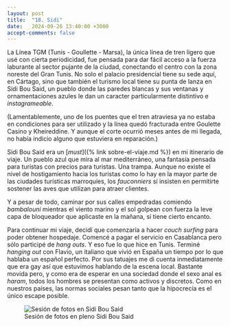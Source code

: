 ```yaml
---
layout: post
title:  "18. Sidi"
date:   2024-09-26 13:40:00 +3000
accept-comments: false
---
```

La Línea TGM (Tunis - Goullette - Marsa), la única línea de tren ligero que usé con cierta periodicidad, fue pensada para dar fácil acceso a la fuerza laburante al sector pujante de la ciudad, conectando el centro con la zona noreste del Gran Tunis. No solo el palacio presidencial tiene su sede aquí, en Cártago, sino que también el turismo local tiene su punta de lanza en Sidi Bou Said, un pueblo donde las paredes blancas y sus ventanas y ornamentaciones azules le dan un caracter particularmente distintivo e *instagrameable*.

(Lamentablemente, uno de los puentes que el tren atraviesa ya no estaba en condiciones para ser utilizado y la línea quedó fracturada entre Goulette Casino y Kheireddine. Y aunque el corte ocurrió meses antes de mi llegada, no había indicio alguno que estuviera en reparación.)

Sidi Bou Said era un [*must*]({% link sobre-el-viaje.md %}) en mi itinerario de viaje. Un pueblo azul que mira al mar mediterráneo, una fantasía pensada para turistas con precios para turistas. Una trampa. Aunque no existe el nivel de hostigamiento hacia los turistas como lo hay en la mayor parte de las ciudades turísticas marroquíes, los *fauconniers* sí insisten en permitirte sostener las aves que utilizan para atraer clientes. 

Y a pesar de todo, caminar por sus calles empedradas comiendo *bambalouni*  mientras el viento marino y el sol golpean con fuerza la leve capa de bloqueador que aplicaste en la mañana, sí tiene cierto encanto.

Para continuar mi viaje, decidí que comenzaría a hacer *couch surfing* para poder obtener hospedaje. Comencé a pagar el servicio en Casablanca pero sólo participé de *hang outs*. Y eso fue lo que hice en Tunis. Terminé *hanging out* con Flavio, un italiano que vivió en España un tiempo por lo que hablaba un español perfecto. Por sus tatuajes me di cuenta inmediatamente que era gay así que estuvimos hablando de la escena local. Bastante movida pero, y como era de esperar en una sociedad donde el sexo anal es *haram*, todos los hombres se presentan como activos y discretos. Como en nuestros países, las normas sociales pesan tanto que la hipocrecía es el único escape posible.

<figure class="vid">
<img src="{{ site.baseurl }}/assets/images/tunez2.jpeg" alt="Sesión de fotos en Sidi Bou Said" />
<figcaption>
Sesión de fotos en pleno Sidi Bou Said
</figcaption>
</figure>
